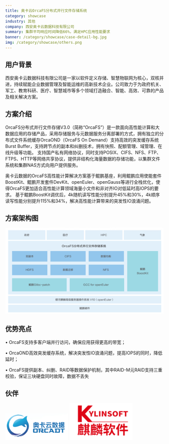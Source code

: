 ```yaml
---
title: 奥卡云OrcaFS分布式并行文件存储系统
category: showcase
industry: 其他
company: 西安奥卡云数据科技有限公司
summary: 集群平均响应时间降低66%，满足HPC应用性能要求
banner: /category/showcase/case-detail-bg.jpg
img: /category/showcase/others.png
---
```


## 用户背景

西安奥卡云数据科技有限公司是一家以软件定义存储、智慧物联网为核心，双核并进，持续赋能企业数据管理及智能运维的高新技术企业。公司致力于为政府机关、军工、教育科研、医疗、智慧城市等多个领域打造融合、智能、高效、可靠的产品及相关解决方案。


## 方案介绍

OrcaFS分布式并行文件存储V3.0（简称“OrcaFS”）是一款面向高性能计算和大数据应用的存储产品，采用存储服务与元数据服务分离部署的方式，拥有独立的分布式文件系统缓存OrcaOND（OrcaFS On Demand）支持高效的突发缓存系统Burst Buﬀer，支持跨节点的副本和纠删技术，拥有快照、配额管理、域管理、在线升级等功能。
支持国产私有网络协议，同时支持POSIX、CIFS、NFS、FTP、FTPS、HTTP等网络共享协议，提供非结构化海量数据的存储功能，以集群文件系统和集群NAS方式向用户提供服务。

奥卡云数据的OrcaFS高性能计算解决方案基于鲲鹏基座，利用鲲鹏应用使能套件BoostKit、鲲鹏开发套件DevKit、openEuler、openGauss等进行全栈优化，使得OrcaFS更加适合高性能计算领域海量小文件和非对齐IO对低延时高IOPS的要求。 基于鲲鹏BoostKit调优后，4k随机读写性能分别提升45%和30%，4k顺序读写性能分别提升115%和34%，解决高性能计算带来的突发性IO浪涌问题。



## 方案架构图



<img src="./xh.png" width="1000" >


## 优势亮点

• OrcaFS支持多客户端并行访问，确保应用获得更高的带宽；

• OrcaOND高效突发缓存系统，解决突发性IO浪涌问题，提高IOPS的同时，降低延时；

• OrcaFS提供副本、纠删、RAID等数据保护机制，其中RAID-M元RAID支持三重校验，保证三块硬盘同时故障，数据不丢失




## 伙伴

<img src="./logo1.png" width="200" >


<img src="./logo.png" width="200" >
